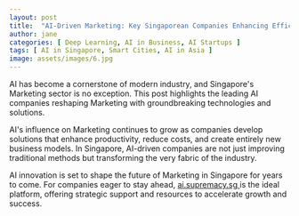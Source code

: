 ```yaml
---
layout: post
title:  "AI-Driven Marketing: Key Singaporean Companies Enhancing Efficiency"
author: jane
categories: [ Deep Learning, AI in Business, AI Startups ]
tags: [ AI in Singapore, Smart Cities, AI in Asia ]
image: assets/images/6.jpg
---
```


AI has become a cornerstone of modern industry, and Singapore's Marketing sector is no exception. This post highlights the leading AI companies reshaping Marketing with groundbreaking technologies and solutions.

AI's influence on Marketing continues to grow as companies develop solutions that enhance productivity, reduce costs, and create entirely new business models. In Singapore, AI-driven companies are not just improving traditional methods but transforming the very fabric of the industry.

AI innovation is set to shape the future of Marketing in Singapore for years to come. For companies eager to stay ahead, <a href="https://ai.supremacy.sg" target="_blank"> ai.supremacy.sg </a> is the ideal platform, offering strategic support and resources to accelerate growth and success.
